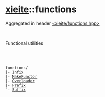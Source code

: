 # [xieite](./xieite.md)::functions
Aggregated in header [<xieite/functions.hpp>](../include/xieite/functions.hpp)

<br/>

Functional utilities

<br/><br/>

<pre><code>functions/
|- <a href="./functions/Infix.md">Infix</a>
|- <a href="./functions/MakeFunctor.md">MakeFunctor</a>
|- <a href="./functions/Overloader.md">Overloader</a>
|- <a href="./functions/Prefix.md">Prefix</a>
`- <a href="./functions/Suffix.md">Suffix</a>
</code></pre>
